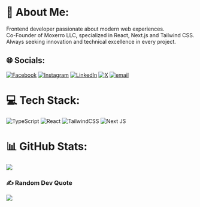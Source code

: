 # 💫 About Me:
Frontend developer passionate about modern web experiences.<br>Co-Founder of Moxerro LLC, specialized in React, Next.js and Tailwind CSS.<br>Always seeking innovation and technical excellence in every project.


## 🌐 Socials:
[![Facebook](https://img.shields.io/badge/Facebook-%231877F2.svg?logo=Facebook&logoColor=white)](https://www.facebook.com/mohamed.ramirez.583) [![Instagram](https://img.shields.io/badge/Instagram-%23E4405F.svg?logo=Instagram&logoColor=white)](https://www.instagram.com/simeon_morello/) [![LinkedIn](https://img.shields.io/badge/LinkedIn-%230077B5.svg?logo=linkedin&logoColor=white)](https://www.linkedin.com/in/sim%C3%A9on-morello-507b22335/) [![X](https://img.shields.io/badge/X-black.svg?logo=X&logoColor=white)](https://x.com/simeon_morello) [![email](https://img.shields.io/badge/Email-D14836?logo=gmail&logoColor=white)](mailto:morello.dev@gmail.com) 

# 💻 Tech Stack:
![TypeScript](https://img.shields.io/badge/typescript-%23007ACC.svg?style=for-the-badge&logo=typescript&logoColor=white) ![React](https://img.shields.io/badge/react-%2320232a.svg?style=for-the-badge&logo=react&logoColor=%2361DAFB) ![TailwindCSS](https://img.shields.io/badge/tailwindcss-%2338B2AC.svg?style=for-the-badge&logo=tailwind-css&logoColor=white) ![Next JS](https://img.shields.io/badge/Next-black?style=for-the-badge&logo=next.js&logoColor=white)
# 📊 GitHub Stats:

![](https://github-readme-streak-stats.herokuapp.com/?user=Morello&theme=dark&hide_border=true)<br/>


### ✍️ Random Dev Quote
![](https://quotes-github-readme.vercel.app/api?type=horizontal&theme=radical)

<!-- Proudly created with GPRM ( https://gprm.itsvg.in ) -->
